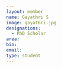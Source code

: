 ```yaml
---
layout: member
name: Gayathri S
image: gayathri.jpg
designations: 
  - PhD Scholar
area:
bio:
email:
type: student
---
```

